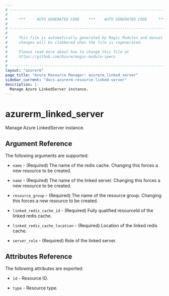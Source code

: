 ```yaml
---
# ----------------------------------------------------------------------------
#
#     ***     AUTO GENERATED CODE    ***    AUTO GENERATED CODE     ***
#
# ----------------------------------------------------------------------------
#
#     This file is automatically generated by Magic Modules and manual
#     changes will be clobbered when the file is regenerated.
#
#     Please read more about how to change this file at
#     https://github.com/Azure/magic-module-specs
#
# ----------------------------------------------------------------------------
layout: "azurerm"
page_title: "Azure Resource Manager: azurerm_linked_server"
sidebar_current: "docs-azurerm-resource-linked-server"
description: |-
  Manage Azure LinkedServer instance.
---
```


# azurerm_linked_server

Manage Azure LinkedServer instance.


## Argument Reference

The following arguments are supported:

* `name` - (Required) The name of the redis cache. Changing this forces a new resource to be created.

* `name` - (Required) The name of the linked server. Changing this forces a new resource to be created.

* `resource_group` - (Required) The name of the resource group. Changing this forces a new resource to be created.

* `linked_redis_cache_id` - (Required) Fully qualified resourceId of the linked redis cache.

* `linked_redis_cache_location` - (Required) Location of the linked redis cache.

* `server_role` - (Required) Role of the linked server.

## Attributes Reference

The following attributes are exported:

* `id` - Resource ID.

* `type` - Resource type.
